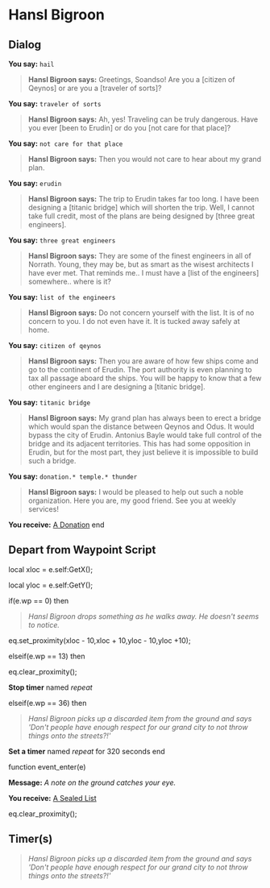 # Hansl Bigroon
## Dialog

**You say:** `hail`



>**Hansl Bigroon says:** Greetings, Soandso! Are you a [citizen of Qeynos] or are you a [traveler of sorts]?

**You say:** `traveler of sorts`



>**Hansl Bigroon says:** Ah, yes! Traveling can be truly dangerous. Have you ever [been to Erudin] or do you [not care for that place]?

**You say:** `not care for that place`



>**Hansl Bigroon says:** Then you would not care to hear about my grand plan.

**You say:** `erudin`



>**Hansl Bigroon says:** The trip to Erudin takes far too long. I have been designing a [titanic bridge] which will shorten the trip. Well, I cannot take full credit, most of the plans are being designed by [three great engineers].



**You say:** `three great engineers`




>**Hansl Bigroon says:** They are some of the finest engineers in all of Norrath. Young, they may be, but as smart as the wisest architects I have ever met. That reminds me.. I must have a [list of the engineers] somewhere.. where is it?

**You say:** `list of the engineers`




>**Hansl Bigroon says:** Do not concern yourself with the list. It is of no concern to you. I do not even have it. It is tucked away safely at home.

**You say:** `citizen of qeynos`



>**Hansl Bigroon says:** Then you are aware of how few ships come and go to the continent of Erudin. The port authority is even planning to tax all passage aboard the ships. You will be happy to know that a few other engineers and I are designing a [titanic bridge].

**You say:** `titanic bridge`



>**Hansl Bigroon says:** My grand plan has always been to erect a bridge which would span the distance between Qeynos and Odus. It would bypass the city of Erudin. Antonius Bayle would take full control of the bridge and its adjacent territories. This has had some opposition in Erudin, but for the most part, they just believe it is impossible to build such a bridge.

**You say:** `donation.* temple.* thunder`





>**Hansl Bigroon says:** I would be pleased to help out such a noble organization. Here you are, my good friend. See you at weekly services!


**You receive:**  [A Donation](/item/13290)
end

## Depart from Waypoint Script

local xloc = e.self:GetX();

local yloc = e.self:GetY();

if(e.wp == 0) then


>*Hansl Bigroon drops something as he walks away. He doesn't seems to notice.*


eq.set_proximity(xloc - 10,xloc + 10,yloc - 10,yloc +10);

elseif(e.wp == 13) then


eq.clear_proximity();


**Stop timer** named *repeat*

elseif(e.wp == 36) then


>*Hansl Bigroon picks up a discarded item from the ground and says 'Don't people have enough respect for our grand city to not throw things onto the streets?!'*


**Set a timer** named *repeat* for 320 seconds
end

function event_enter(e)

**Message:** <span class="text-warning">*A note on the ground catches your eye.*</span>

**You receive:**  [A Sealed List](/item/18835)

eq.clear_proximity();
## Timer(s)

>*Hansl Bigroon picks up a discarded item from the ground and says 'Don't people have enough respect for our grand city to not throw things onto the streets?!'*